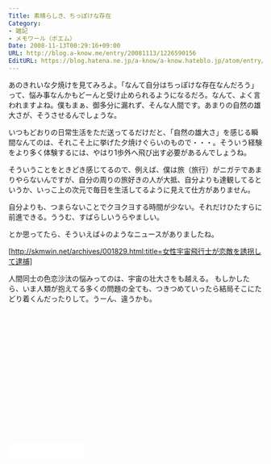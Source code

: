 ```yaml
---
Title: 素晴らしき、ちっぽけな存在
Category:
- 雑記
- メモワール（ポエム）
Date: 2008-11-13T00:29:16+09:00
URL: http://blog.a-know.me/entry/20081113/1226590156
EditURL: https://blog.hatena.ne.jp/a-know/a-know.hateblo.jp/atom/entry/12921228815727980168
---
```


あのきれいな夕焼けを見てみろよ。「なんて自分はちっぽけな存在なんだろう」って、悩み事なんかもどーんと受け止められるようになるだろ。なんて、よく言われますよね。僕もまぁ、御多分に漏れず、そんな人間です。あまりの自然の雄大さが、そうさせるんでしょうな。 

いつもどおりの日常生活をただ送ってるだけだと、「自然の雄大さ」を感じる瞬間なんてのは、それこそ上に挙げた夕焼けぐらいのもので・・・。そういう経験をより多く体験するには、やはり1歩外へ飛び出す必要があるんでしょうね。 

そういうことをときどき感じてるので、例えば、僕は旅（旅行）がニガテであまりやらないんですが、自分の周りの旅好きの人が大抵、自分よりも達観してるというか、いっこ上の次元で毎日を生活してるように見えて仕方がありません。 

自分よりも、つまらないことでクヨクヨする時間が少ない。それだけひたすらに前進できる。ううむ、すばらしいうらやましい。 


とか思ってたら、そういえば↓のようなニュースがありましたね。 


[http://skmwin.net/archives/001829.html:title=女性宇宙飛行士が恋敵を誘拐して逮捕]


人間同士の色恋沙汰の悩みってのは、宇宙の壮大さをも越える。 
もしかしたら、いま人類が抱えてる多くの問題の全ても、つきつめていったら結局そこにたどり着くんだったりして。うーん、違うかも。


<script async src="//pagead2.googlesyndication.com/pagead/js/adsbygoogle.js"></script>
<!-- article-bottom2 -->
<ins class="adsbygoogle"
     style="display:inline-block;width:300px;height:250px"
     data-ad-client="ca-pub-3463034538369189"
     data-ad-slot="5274552934"></ins>
<script>
(adsbygoogle = window.adsbygoogle || []).push({});
</script>


<iframe src="//blog.hatena.ne.jp/a-know/a-know.hateblo.jp/subscribe/iframe" allowtransparency="true" frameborder="0" scrolling="no" width="150" height="28"></iframe>
